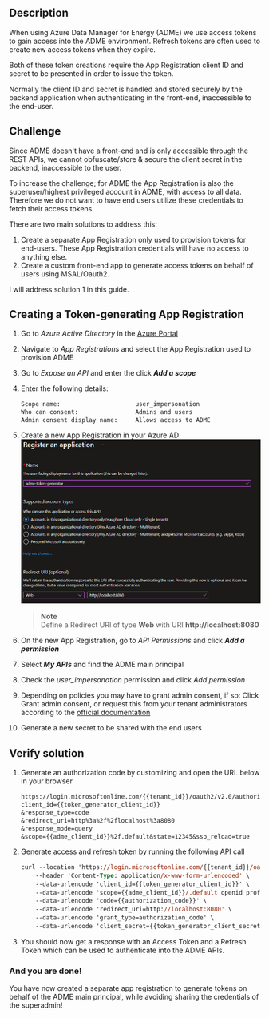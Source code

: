 ## Description
When using Azure Data Manager for Energy (ADME) we use access tokens to gain access into the ADME environment. Refresh tokens are often used to create new access tokens when they expire.

Both of these token creations require the App Registration client ID and secret to be presented in order to issue the token. 

Normally the client ID and secret is handled and stored securely by the backend application when authenticating in the front-end, inaccessible to the end-user.  

## Challenge
Since ADME doesn't have a front-end and is only accessible through the REST APIs, we cannot obfuscate/store & secure the client secret in the backend, inaccessible to the user. 

To increase the challenge; for ADME the App Registration is also the superuser/highest privileged account in ADME, with access to all data. Therefore we do not want to have end users utilize these credentials to fetch their access tokens.

There are two main solutions to address this:

1. Create a separate App Registration only used to provision tokens for end-users. These App Registration credentials will have no access to anything else.
2. Create a custom front-end app to generate access tokens on behalf of users using MSAL/Oauth2.

I will address solution 1 in this guide.

## Creating a Token-generating App Registration
1. Go to *Azure Active Directory* in the [Azure Portal](https://portal.azure.com)
2. Navigate to *App Registrations* and select the App Registration used to provision ADME
3. Go to *Expose an API* and enter the click ***Add a scope***
4. Enter the following details:
    ```
    Scope name:                     user_impersonation
    Who can consent:                Admins and users
    Admin consent display name:     Allows access to ADME
    ```
5. Create a new App Registration in your Azure AD
    ![image showing new app registration settings](./img/tokenappregcreate.png)

    > **Note**<br>
    > Define a Redirect URI of type **Web** with URI **http://localhost:8080**
6. On the new App Registration, go to *API Permissions* and click ***Add a permission***
7. Select ***My APIs*** and find the ADME main principal
8. Check the *user_impersonation* permission and click *Add permission*
9. Depending on policies you may have to grant admin consent, if so: Click Grant admin consent, or request this from your tenant administrators according to the [official documentation](https://learn.microsoft.com/en-us/azure/active-directory/manage-apps/grant-admin-consent?pivots=portal#grant-admin-consent-in-app-registrations)
10. Generate a new secret to be shared with the end users

## Verify solution
1. Generate an authorization code by customizing and open the URL below in your browser
    ```
    https://login.microsoftonline.com/{{tenant_id}}/oauth2/v2.0/authorize?
    client_id={{token_generator_client_id}}
    &response_type=code
    &redirect_uri=http%3a%2f%2flocalhost%3a8080
    &response_mode=query
    &scope={{adme_client_id}}%2f.default&state=12345&sso_reload=true
    ```
2. Generate access and refresh token by running the following API call
    ```ps
    curl --location 'https://login.microsoftonline.com/{{tenant_id}}/oauth2/v2.0/token' \
        --header 'Content-Type: application/x-www-form-urlencoded' \
        --data-urlencode 'client_id={{token_generator_client_id}}' \
        --data-urlencode 'scope={{adme_client_id}}/.default openid profile offline_access' \
        --data-urlencode 'code={{authorization_code}}' \
        --data-urlencode 'redirect_uri=http://localhost:8080' \
        --data-urlencode 'grant_type=authorization_code' \
        --data-urlencode 'client_secret={{token_generator_client_secret}}'
3. You should now get a response with an Access Token and a Refresh Token which can be used to authenticate into the ADME APIs.

### And you are done!
You have now created a separate app registration to generate tokens on behalf of the ADME main principal, while avoiding sharing the credentials of the superadmin!